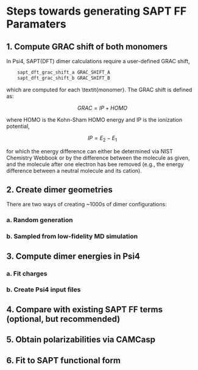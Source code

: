 # Steps towards generating SAPT FF Paramaters

## 1. Compute GRAC shift of both monomers  

In Psi4, SAPT(DFT) dimer calculations require a user-defined GRAC shift, 

```bash
    sapt_dft_grac_shift_a GRAC_SHIFT_A
    sapt_dft_grac_shift_b GRAC_SHIFT_B
```

which are computed for each \textit{monomer}. The GRAC shift is defined as:

$$ GRAC = IP + HOMO $$

where HOMO is the Kohn-Sham HOMO energy and IP is the ionization potential,

$$ IP = E_{2} - E_{1} $$

for which the energy difference can either be determined via NIST Chemistry Webbook or by the difference between the molecule as given, and the molecule after one electron has bee removed (e.g., the energy difference between a neutral molecule and its cation).

## 2. Create dimer geometries

There are two ways of creating ~1000s of dimer configurations:

### a. Random generation 

### b. Sampled from low-fidelity MD simulation

## 3. Compute dimer energies in Psi4

### a. Fit charges 

### b. Create Psi4 input files 

## 4. Compare with existing SAPT FF terms (optional, but recommended)

## 5. Obtain polarizabilities via CAMCasp

## 6. Fit to SAPT functional form 

